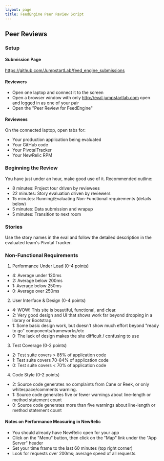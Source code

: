 ```yaml
---
layout: page
title: FeedEngine Peer Review Script
---
```


## Peer Reviews

### Setup

#### Submission Page

https://github.com/JumpstartLab/feed_engine_submissions

#### Reviewers

* Open one laptop and connect it to the screen
* Open a browser window with only http://eval.jumpstartlab.com open and logged in as one of your pair
* Open the "Peer Review for FeedEngine"

#### Reviewees

On the connected laptop, open tabs for:

* Your production application being evaluated
* Your GitHub code
* Your PivotalTracker
* Your NewRelic RPM

### Beginning the Review

You have just under an hour, make good use of it. Recommended outline:

* 8 minutes: Project tour driven by reviewees
* 22 minutes: Story evaluation driven by reviewers
* 15 minutes: Running/Evaluating Non-Functional requirements (details below)
* 5 minutes: Data submission and wrapup
* 5 minutes: Transition to next room

### Stories

Use the story names in the eval and follow the detailed description in the evaluated team's Pivotal Tracker.

### Non-Functional Requirements

1. Performance Under Load (0-4 points)
  * 4: Average under 120ms
  * 2: Average below 200ms
  * 1: Average below 250ms
  * 0: Average over 250ms
2. User Interface & Design (0-4 points)
  * 4: WOW! This site is beautiful, functional, and clear.
  * 2: Very good design and UI that shows work far beyond dropping in a library or Bootstrap.
  * 1: Some basic design work, but doesn't show much effort beyond "ready to go" components/frameworks/etc
  * 0: The lack of design makes the site difficult / confusing to use
3. Test Coverage (0-2 points)
  * 2: Test suite covers > 85% of application code
  * 1: Test suite covers 70-84% of application code
  * 0: Test suite covers < 70% of application code
4. Code Style (0-2 points)
  * 2: Source code generates no complaints from Cane or Reek, or only whitespace/comments warning.
  * 1: Source code generates five or fewer warnings about line-length or method statement count
  * 0: Source code generates more than five warnings about line-length or method statement count

#### Notes on Performance Measuring in NewRelic
  * You should already have NewRelic open for your app
  * Click on the "Menu" button, then click on the "Map" link under the "App Server" header
  * Set your time frame to the last 60 minutes (top right corner)
  * Look for requests over 200ms; average speed of all requests.
